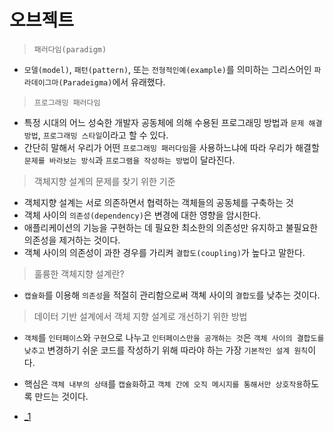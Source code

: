 # 오브젝트

> `패러다임(paradigm)`

- `모델(model)`, `패턴(pattern)`, 또는 `전형적인예(example)`를 의미하는 그리스어인 `파라데이그마(Paradeigma)`에서 유래했다.

> `프로그래밍 패러다임`

- 특정 시대의 어느 성숙한 개발자 공동체에 의해 수용된 프로그래밍 방법과 `문제 해결방법`, `프로그래밍 스타일`이라고 할 수 있다.
- 간단히 말해서 우리가 어떤 `프로그래밍 패러다임`을 사용하느냐에 따라 우리가 해결할 `문제를 바라보는 방식`과 `프로그램을 작성하는 방법`이 달라진다.

> 객체지향 설계의 문제를 찾기 위한 기준

- 객체지향 설계는 서로 의존하면서 협력하는 객체들의 공동체를 구축하는 것
- 객체 사이의 `의존성(dependency)`은 변경에 대한 영향을 암시한다.
- 애플리케이션의 기능을 구현하는 데 필요한 최소한의 의존성만 유지하고 불필요한 의존성을 제거하는 것이다.
- 객쳬 사이의 의존성이 과한 경우를 가리켜 `결합도(coupling)`가 높다고 말한다.

> 훌륭한 객체지향 설계란?

- `캡슐화`를 이용해 `의존성`을 적절히 관리함으로써 객쳬 사이의 `결합도`를 낮추는 것이다.

> 데이터 기반 설계에서 객체 지향 설계로 개선하기 위한 방법

- `객체`를 `인터페이스`와 `구현`으로 나누고 `인터페이스만을 공개하는 것`은 `객체 사이의 결합도를 낮추고` 
  변경하기 쉬운 코드를 작성하기 위해 따라야 하는 가장 `기본적인 설계 원칙`이다.
- 핵심은 `객체 내부의 상태`를 `캡슐화`하고 `객체 간에 오직 메시지를 통해서만 상호작용`하도록 만드는 것이다.


- [_1](contents/_1.md)

